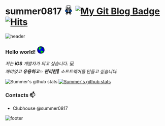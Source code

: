 # summer0817&nbsp;<img src="https://github.com/Kinetic27/Kinetic27/blob/master/sans.gif" width="30px"> [![My Git Blog Badge](http://img.shields.io/badge/-My%20Git%20blog-black?style=flat-square&logo=github&link=https://summer0817.github.io/)](https://summer0817.github.io/)&nbsp;[![Hits](https://hits.seeyoufarm.com/api/count/incr/badge.svg?url=https%3A%2F%2Fgithub.com%2Fsummer0817&count_bg=%2379C83D&title_bg=%23555555&icon=&icon_color=%23E7E7E7&title=hits&edge_flat=false)](https://hits.seeyoufarm.com)


![header](https://capsule-render.vercel.app/api?type=wave&color=gradient&height=300&section=header&text=Summer's%20Github&fontSize=40)

### Hello world!&nbsp;<img src="https://github.com/Kinetic27/Kinetic27/blob/master/earth.gif" width="24px">

<p>
  <em>
    저는 <b>iOS</b> 개발자가 되고 싶습니다. 💻 <br>
    재미있고 <b>유용하고</b>✨ <b>편리한</b>🎉 소프트웨어를 만들고 싶습니다. 
  </em>  
</p>

![Summer's github stats](https://github-readme-stats.vercel.app/api?username=summer0817&theme=dark&show_icons=true)
[![Summer's github stats](https://github-readme-stats.vercel.app/api/top-langs/?username=summer0817&show_icons=true&hide_border=true&title_color=004386&icon_color=004386&layout=compact)](https://github.com/summer0817)

### Contacts 📫

* Clubhouse @summer0817
  
![footer](https://capsule-render.vercel.app/api?type=wave&color=gradient&height=150&section=footer)
